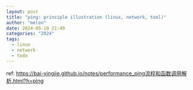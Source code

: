 ```yaml
---
layout: post
title: "ping: principle illustration (linux, network, tool)"
author: "melon"
date: 2024-05-10 21:49
categories: "2024"
tags:
  - linux
  - network
  - todo
---
```


ref: https://bai-yingjie.github.io/notes/performance_ping流程和函数调用解析.html?h=ping
